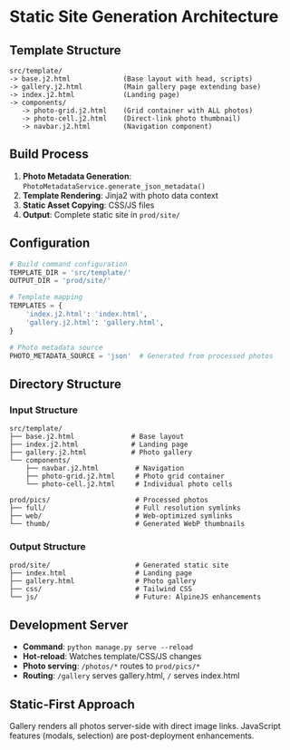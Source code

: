 # Static Site Generation Architecture

## Template Structure

```
src/template/
-> base.j2.html             (Base layout with head, scripts)
-> gallery.j2.html          (Main gallery page extending base)
-> index.j2.html            (Landing page)
-> components/
   -> photo-grid.j2.html    (Grid container with ALL photos)
   -> photo-cell.j2.html    (Direct-link photo thumbnail)
   -> navbar.j2.html        (Navigation component)
```

## Build Process

1. **Photo Metadata Generation**: `PhotoMetadataService.generate_json_metadata()`
2. **Template Rendering**: Jinja2 with photo data context
3. **Static Asset Copying**: CSS/JS files
4. **Output**: Complete static site in `prod/site/`

## Configuration

```python
# Build command configuration
TEMPLATE_DIR = 'src/template/'
OUTPUT_DIR = 'prod/site/'

# Template mapping
TEMPLATES = {
    'index.j2.html': 'index.html',
    'gallery.j2.html': 'gallery.html',
}

# Photo metadata source
PHOTO_METADATA_SOURCE = 'json'  # Generated from processed photos
```

## Directory Structure

### Input Structure
```
src/template/
├── base.j2.html              # Base layout
├── index.j2.html             # Landing page
├── gallery.j2.html           # Photo gallery
└── components/
    ├── navbar.j2.html         # Navigation
    ├── photo-grid.j2.html     # Photo grid container
    └── photo-cell.j2.html     # Individual photo cells

prod/pics/                     # Processed photos
├── full/                      # Full resolution symlinks
├── web/                       # Web-optimized symlinks
└── thumb/                     # Generated WebP thumbnails
```

### Output Structure
```
prod/site/                     # Generated static site
├── index.html                 # Landing page
├── gallery.html               # Photo gallery
├── css/                       # Tailwind CSS
└── js/                        # Future: AlpineJS enhancements
```

## Development Server

- **Command**: `python manage.py serve --reload`
- **Hot-reload**: Watches template/CSS/JS changes
- **Photo serving**: `/photos/*` routes to `prod/pics/*`
- **Routing**: `/gallery` serves gallery.html, `/` serves index.html

## Static-First Approach

Gallery renders all photos server-side with direct image links. JavaScript features (modals, selection) are post-deployment enhancements.